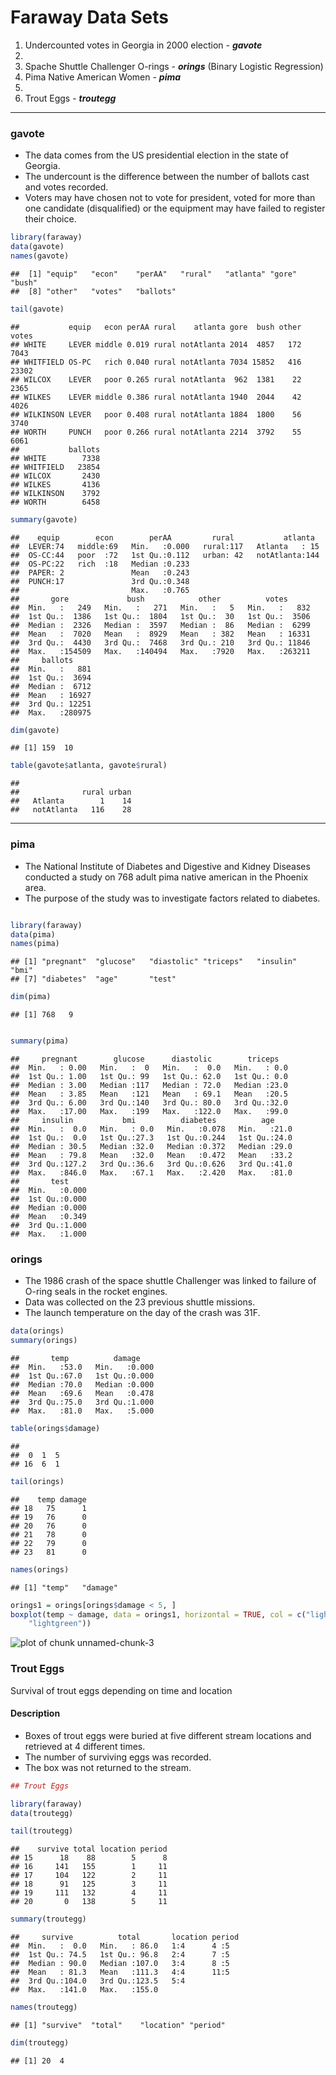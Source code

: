 Faraway Data Sets
========================================================

1. Undercounted votes in Georgia in 2000 election - ***gavote***
2. 
3. Spache Shuttle Challenger O-rings - ***orings*** (Binary Logistic Regression)
4. Pima Native American Women - ***pima***
5. 
6. Trout Eggs - ***troutegg***

<hr>

### gavote
- The data comes from the US presidential election in the state of Georgia. 
- The undercount is the difference between the number of ballots cast and votes recorded. 
- Voters may have chosen not to vote for president, voted for more than one candidate (disqualified) or the equipment may have failed to register their choice.



```r
library(faraway)
data(gavote)
names(gavote)
```

```
##  [1] "equip"   "econ"    "perAA"   "rural"   "atlanta" "gore"    "bush"   
##  [8] "other"   "votes"   "ballots"
```

```r
tail(gavote)
```

```
##           equip   econ perAA rural    atlanta gore  bush other votes
## WHITE     LEVER middle 0.019 rural notAtlanta 2014  4857   172  7043
## WHITFIELD OS-PC   rich 0.040 rural notAtlanta 7034 15852   416 23302
## WILCOX    LEVER   poor 0.265 rural notAtlanta  962  1381    22  2365
## WILKES    LEVER middle 0.386 rural notAtlanta 1940  2044    42  4026
## WILKINSON LEVER   poor 0.408 rural notAtlanta 1884  1800    56  3740
## WORTH     PUNCH   poor 0.266 rural notAtlanta 2214  3792    55  6061
##           ballots
## WHITE        7338
## WHITFIELD   23854
## WILCOX       2430
## WILKES       4136
## WILKINSON    3792
## WORTH        6458
```

```r
summary(gavote)
```

```
##    equip        econ        perAA         rural           atlanta   
##  LEVER:74   middle:69   Min.   :0.000   rural:117   Atlanta   : 15  
##  OS-CC:44   poor  :72   1st Qu.:0.112   urban: 42   notAtlanta:144  
##  OS-PC:22   rich  :18   Median :0.233                               
##  PAPER: 2               Mean   :0.243                               
##  PUNCH:17               3rd Qu.:0.348                               
##                         Max.   :0.765                               
##       gore             bush            other          votes       
##  Min.   :   249   Min.   :   271   Min.   :   5   Min.   :   832  
##  1st Qu.:  1386   1st Qu.:  1804   1st Qu.:  30   1st Qu.:  3506  
##  Median :  2326   Median :  3597   Median :  86   Median :  6299  
##  Mean   :  7020   Mean   :  8929   Mean   : 382   Mean   : 16331  
##  3rd Qu.:  4430   3rd Qu.:  7468   3rd Qu.: 210   3rd Qu.: 11846  
##  Max.   :154509   Max.   :140494   Max.   :7920   Max.   :263211  
##     ballots      
##  Min.   :   881  
##  1st Qu.:  3694  
##  Median :  6712  
##  Mean   : 16927  
##  3rd Qu.: 12251  
##  Max.   :280975
```

```r
dim(gavote)
```

```
## [1] 159  10
```

```r
table(gavote$atlanta, gavote$rural)
```

```
##             
##              rural urban
##   Atlanta        1    14
##   notAtlanta   116    28
```


<hr>

### pima
- The National Institute of Diabetes and Digestive and Kidney Diseases conducted a study on 768 adult pima native american in the Phoenix area.
- The purpose of the study was to investigate factors related to diabetes.



```r

library(faraway)
data(pima)
names(pima)
```

```
## [1] "pregnant"  "glucose"   "diastolic" "triceps"   "insulin"   "bmi"      
## [7] "diabetes"  "age"       "test"
```

```r
dim(pima)
```

```
## [1] 768   9
```

```r

summary(pima)
```

```
##     pregnant        glucose      diastolic        triceps    
##  Min.   : 0.00   Min.   :  0   Min.   :  0.0   Min.   : 0.0  
##  1st Qu.: 1.00   1st Qu.: 99   1st Qu.: 62.0   1st Qu.: 0.0  
##  Median : 3.00   Median :117   Median : 72.0   Median :23.0  
##  Mean   : 3.85   Mean   :121   Mean   : 69.1   Mean   :20.5  
##  3rd Qu.: 6.00   3rd Qu.:140   3rd Qu.: 80.0   3rd Qu.:32.0  
##  Max.   :17.00   Max.   :199   Max.   :122.0   Max.   :99.0  
##     insulin           bmi          diabetes          age      
##  Min.   :  0.0   Min.   : 0.0   Min.   :0.078   Min.   :21.0  
##  1st Qu.:  0.0   1st Qu.:27.3   1st Qu.:0.244   1st Qu.:24.0  
##  Median : 30.5   Median :32.0   Median :0.372   Median :29.0  
##  Mean   : 79.8   Mean   :32.0   Mean   :0.472   Mean   :33.2  
##  3rd Qu.:127.2   3rd Qu.:36.6   3rd Qu.:0.626   3rd Qu.:41.0  
##  Max.   :846.0   Max.   :67.1   Max.   :2.420   Max.   :81.0  
##       test      
##  Min.   :0.000  
##  1st Qu.:0.000  
##  Median :0.000  
##  Mean   :0.349  
##  3rd Qu.:1.000  
##  Max.   :1.000
```



### orings

- The 1986 crash of the space shuttle Challenger was linked to failure of O-ring seals in the rocket engines. 
- Data was collected on the 23 previous shuttle missions. 
- The launch temperature on the day of the crash was 31F.


```r
data(orings)
summary(orings)
```

```
##       temp          damage     
##  Min.   :53.0   Min.   :0.000  
##  1st Qu.:67.0   1st Qu.:0.000  
##  Median :70.0   Median :0.000  
##  Mean   :69.6   Mean   :0.478  
##  3rd Qu.:75.0   3rd Qu.:1.000  
##  Max.   :81.0   Max.   :5.000
```

```r
table(orings$damage)
```

```
## 
##  0  1  5 
## 16  6  1
```

```r
tail(orings)
```

```
##    temp damage
## 18   75      1
## 19   76      0
## 20   76      0
## 21   78      0
## 22   79      0
## 23   81      0
```

```r
names(orings)
```

```
## [1] "temp"   "damage"
```

```r
orings1 = orings[orings$damage < 5, ]
boxplot(temp ~ damage, data = orings1, horizontal = TRUE, col = c("lightblue", 
    "lightgreen"))
```

![plot of chunk unnamed-chunk-3](figure/unnamed-chunk-3.png) 


### Trout Eggs

Survival of trout eggs depending on time and location

#### Description

- Boxes of trout eggs were buried at five different stream locations and retrieved at 4 different times. 
- The number of surviving eggs was recorded. 
- The box was not returned to the stream.


```r
## Trout Eggs

library(faraway)
data(troutegg)

tail(troutegg)
```

```
##    survive total location period
## 15      18    88        5      8
## 16     141   155        1     11
## 17     104   122        2     11
## 18      91   125        3     11
## 19     111   132        4     11
## 20       0   138        5     11
```

```r
summary(troutegg)
```

```
##     survive          total       location period
##  Min.   :  0.0   Min.   : 86.0   1:4      4 :5  
##  1st Qu.: 74.5   1st Qu.: 96.8   2:4      7 :5  
##  Median : 90.0   Median :107.0   3:4      8 :5  
##  Mean   : 81.3   Mean   :111.3   4:4      11:5  
##  3rd Qu.:104.0   3rd Qu.:123.5   5:4            
##  Max.   :141.0   Max.   :155.0
```

```r
names(troutegg)
```

```
## [1] "survive"  "total"    "location" "period"
```

```r
dim(troutegg)
```

```
## [1] 20  4
```

